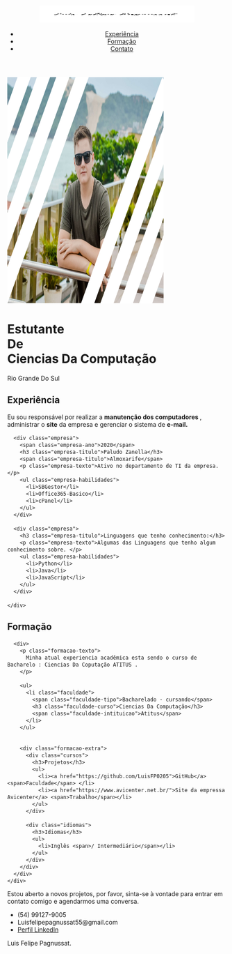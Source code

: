 <!DOCTYPE html>
<html lang="pt-br">

<head>
  <meta charset="UTF-8">
  <meta name="viewport" content="width=device-width, initial-scale=1.0">
  <title>Luis Felipe Pagnussat - Estutante de Ciencias da Computação</title>
  <meta name="description" content="Estutante de Ciencias da Compuatação">
  <link rel="stylesheet" href="./css/style.min.css">
  <link rel="icon" href="./favicon.svg" type="image/svg+xml">

</head>

<body>
  <header class="header">
    <img src="img/assinatura.png" alt="LuisPagnussat" width="357" height="39">
    <nav>
      <ul class="header-menu">
        <li><a href="#experiencia">Experiência</a></li>
        <li><a href="#formacao">Formação</a></li>
        <li><a href="#contato">Contato</a></li>
      </ul>
    </nav>
  </header>

  <main class="introducao">
    <img src="./img/Luis3.png" alt="LuisPagnussat" width="360" height="520">
    <div>
      <h1> Estutante<br> De<br> Ciencias Da Computação</h1>
      <p>Rio Grande Do Sul</p>
    </div>
  </main>

  <section class="experiencia" id="experiencia" aria-label="Experiência">
    <h2 class="subtitulo">Experiência</h2>
    <div>
      <p class="experiencia-texto">Eu sou responsável por realizar a <strong>manutenção dos computadores </strong>,
        administrar o <strong>site</strong> da empresa e gerenciar o sistema de <strong>e-mail.</strong>

      <div class="empresa">
        <span class="empresa-ano">2020</span>
        <h3 class="empresa-titulo">Paludo Zanella</h3>
        <span class="empresa-titulo">Almoxarife</span>
        <p class="empresa-texto">Ativo no departamento de TI da empresa. </p>
        <ul class="empresa-habilidades">
          <li>SBGestor</li>
          <li>Office365-Basico</li>
          <li>cPanel</li>
        </ul>
      </div>

      <div class="empresa">
        <h3 class="empresa-titulo">Linguagens que tenho conhecimento:</h3>
        <p class="empresa-texto">Algumas das Linguagens que tenho algum conhecimento sobre. </p>
        <ul class="empresa-habilidades">
          <li>Python</li>
          <li>Java</li>
          <li>JavaScript</li>
        </ul>
      </div>

    </div>
  </section>

  <section class="formacao" id="formacao" aria-label="Formação">
    <div class="formacao-container">
      <h2 class="subtitulo">Formação</h2>

      <div>
        <p class="formacao-texto">
          Minha atual experiencia acadêmica esta sendo o curso de Bacharelo : Ciencias Da Coputação ATITUS .
        </p>

        <ul>
          <li class="faculdade">
            <span class="faculdade-tipo">Bacharelado - cursando</span>
            <h3 class="faculdade-curso">Ciencias Da Computação</h3>
            <span class="faculdade-intituicao">Atitus</span>
          </li>
        </ul>


        <div class="formacao-extra">
          <div class="cursos">
            <h3>Projetos</h3>
            <ul>
              <li><a href="https://github.com/LuisFP0205">GitHub</a> <span>Faculdade</span> </li>
              <li><a href="https://www.avicenter.net.br/">Site da empressa Avicenter</a> <span>Trabalho</span></li>
            </ul>
          </div>

          <div class="idiomas">
            <h3>Idiomas</h3>
            <ul>
              <li>Inglês <span>/ Intermediário</span></li>
            </ul>
          </div>
        </div>
      </div>
    </div>
  </section>

  <footer class="footer" id="contato">
    <div class="footer-container">
      <p class="footer-texto">Estou aberto a novos projetos, por favor, sinta-se à vontade para entrar em contato comigo
        e agendarmos uma conversa.</p>
      <ul class="footer-contato">
        <li>(54) 99127-9005</li>
        <li>Luisfelipepagnussat55@gmail.com</li>
        <li> <a href="https://www.linkedin.com/in/luis-felipe-pagnussat-36712b26a/">Perfil LinkedIn</a></li>
      </ul>
      <p class="footer-copy">Luis Felipe Pagnussat.</p>
    </div>
  </footer>
</body>

</html>

